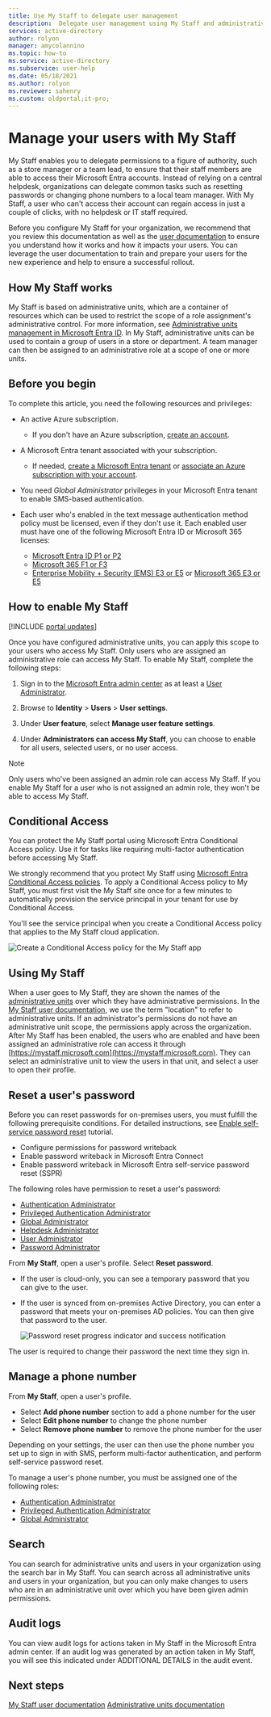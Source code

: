 ```yaml
---
title: Use My Staff to delegate user management
description:  Delegate user management using My Staff and administrative units
services: active-directory
author: rolyon
manager: amycolannino
ms.topic: how-to
ms.service: active-directory
ms.subservice: user-help
ms.date: 05/18/2021
ms.author: rolyon
ms.reviewer: sahenry
ms.custom: oldportal;it-pro;
---
```

# Manage your users with My Staff

My Staff enables you to delegate permissions to a figure of authority, such as a store manager or a team lead, to ensure that their staff members are able to access their Microsoft Entra accounts. Instead of relying on a central helpdesk, organizations can delegate common tasks such as resetting passwords or changing phone numbers to a local team manager. With My Staff, a user who can't access their account can regain access in just a couple of clicks, with no helpdesk or IT staff required.

Before you configure My Staff for your organization, we recommend that you review this documentation as well as the [user documentation](https://support.microsoft.com/account-billing/manage-front-line-users-with-my-staff-c65b9673-7e1c-4ad6-812b-1a31ce4460bd) to ensure you understand how it works and how it impacts your users. You can leverage the user documentation to train and prepare your users for the new experience and help to ensure a successful rollout.

## How My Staff works

My Staff is based on administrative units, which are a container of resources which can be used to restrict the scope of a role assignment's administrative control. For more information, see [Administrative units management in Microsoft Entra ID](administrative-units.md). In My Staff, administrative units can be used to contain a group of users in a store or department. A team manager can then be assigned to an administrative role at a scope of one or more units.

## Before you begin

To complete this article, you need the following resources and privileges:

* An active Azure subscription.

  * If you don't have an Azure subscription, [create an account](https://azure.microsoft.com/free/?WT.mc_id=A261C142F).
* A Microsoft Entra tenant associated with your subscription.

  * If needed, [create a Microsoft Entra tenant](~/fundamentals/sign-up-organization.md) or [associate an Azure subscription with your account](~/fundamentals/how-subscriptions-associated-directory.md).
* You need *Global Administrator* privileges in your Microsoft Entra tenant to enable SMS-based authentication.
* Each user who's enabled in the text message authentication method policy must be licensed, even if they don't use it. Each enabled user must have one of the following Microsoft Entra ID or Microsoft 365 licenses:

  * [Microsoft Entra ID P1 or P2](https://www.microsoft.com/security/business/identity-access-management/azure-ad-pricing)
  * [Microsoft 365 F1 or F3](https://www.microsoft.com/licensing/news/m365-firstline-workers)
  * [Enterprise Mobility + Security (EMS) E3 or E5](https://www.microsoft.com/microsoft-365/enterprise-mobility-security/compare-plans-and-pricing) or [Microsoft 365 E3 or E5](https://www.microsoft.com/microsoft-365/compare-microsoft-365-enterprise-plans)

## How to enable My Staff

[!INCLUDE [portal updates](~/includes/portal-update.md)]

Once you have configured administrative units, you can apply this scope to your users who access My Staff. Only users who are assigned an administrative role can access My Staff. To enable My Staff, complete the following steps:

1. Sign in to the [Microsoft Entra admin center](https://entra.microsoft.com) as at least a [User Administrator](~/identity/role-based-access-control/permissions-reference.md#user-administrator).

1. Browse to **Identity** > **Users** > **User settings**.

1. Under **User feature**, select **Manage user feature settings**.

1. Under **Administrators can access My Staff**, you can choose to enable for all users, selected users, or no user access.

> [!Note]
> Only users who've been assigned an admin role can access My Staff. If you enable My Staff for a user who is not assigned an admin role, they won't be able to access My Staff.

## Conditional Access

You can protect the My Staff portal using Microsoft Entra Conditional Access policy. Use it for tasks like requiring multi-factor authentication before accessing My Staff.

We strongly recommend that you protect My Staff using [Microsoft Entra Conditional Access policies](~/identity/conditional-access/index.yml). To apply a Conditional Access policy to My Staff, you must first visit the My Staff site once for a few minutes to automatically provision the service principal in your tenant for use by Conditional Access.

You'll see the service principal when you create a Conditional Access policy that applies to the My Staff cloud application.

![Create a Conditional Access policy for the My Staff app](./media/my-staff-configure/conditional-access.png)

## Using My Staff

When a user goes to My Staff, they are shown the names of the [administrative units](administrative-units.md) over which they have administrative permissions. In the [My Staff user documentation](https://support.microsoft.com/account-billing/manage-front-line-users-with-my-staff-c65b9673-7e1c-4ad6-812b-1a31ce4460bd), we use the term "location" to refer to administrative units. If an administrator's permissions do not have an administrative unit scope, the permissions apply across the organization. After My Staff has been enabled, the users who are enabled and have been assigned an administrative role can access it through [https://mystaff.microsoft.com](https://mystaff.microsoft.com). They can select an administrative unit to view the users in that unit, and select a user to open their profile.

## Reset a user's password

Before you can reset passwords for on-premises users, you must fulfill the following prerequisite conditions. For detailed instructions, see [Enable self-service password reset](~/identity/authentication/tutorial-enable-sspr-writeback.md) tutorial.

* Configure permissions for password writeback
* Enable password writeback in Microsoft Entra Connect
* Enable password writeback in Microsoft Entra self-service password reset (SSPR)

The following roles have permission to reset a user's password:

* [Authentication Administrator](permissions-reference.md#authentication-administrator)
* [Privileged Authentication Administrator](permissions-reference.md#privileged-authentication-administrator)
* [Global Administrator](permissions-reference.md#global-administrator)
* [Helpdesk Administrator](permissions-reference.md#helpdesk-administrator)
* [User Administrator](permissions-reference.md#user-administrator)
* [Password Administrator](permissions-reference.md#password-administrator)

From **My Staff**, open a user's profile. Select **Reset password**.

* If the user is cloud-only, you can see a temporary password that you can give to the user.
* If the user is synced from on-premises Active Directory, you can enter a password that meets your on-premises AD policies. You can then give that password to the user.

    ![Password reset progress indicator and success notification](./media/my-staff-configure/reset-password.png)

The user is required to change their password the next time they sign in.

## Manage a phone number

From **My Staff**, open a user's profile.

* Select **Add phone number** section to add a phone number for the user
* Select **Edit phone number** to change the phone number
* Select **Remove phone number** to remove the phone number for the user

Depending on your settings, the user can then use the phone number you set up to sign in with SMS, perform multi-factor authentication, and perform self-service password reset.

To manage a user's phone number, you must be assigned one of the following roles:

* [Authentication Administrator](permissions-reference.md#authentication-administrator)
* [Privileged Authentication Administrator](permissions-reference.md#privileged-authentication-administrator)
* [Global Administrator](permissions-reference.md#global-administrator)

## Search

You can search for administrative units and users in your organization using the search bar in My Staff. You can search across all administrative units and users in your organization, but you can only make changes to users who are in an administrative unit over which you have been given admin permissions.

## Audit logs

You can view audit logs for actions taken in My Staff in the Microsoft Entra admin center. If an audit log was generated by an action taken in My Staff, you will see this indicated under ADDITIONAL DETAILS in the audit event.

## Next steps

[My Staff user documentation](https://support.microsoft.com/account-billing/manage-front-line-users-with-my-staff-c65b9673-7e1c-4ad6-812b-1a31ce4460bd)
[Administrative units documentation](administrative-units.md)
